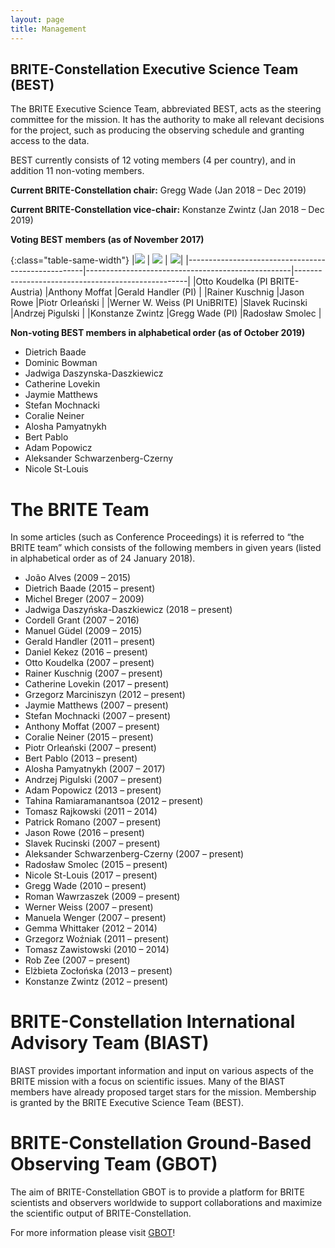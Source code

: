 ```yaml
---
layout: page
title: Management
---
```


## BRITE-Constellation Executive Science Team (BEST)

The BRITE Executive Science Team, abbreviated BEST, acts as the steering
committee for the mission. It has the authority to make all relevant
decisions for the project, such as producing the observing schedule and
granting access to the data.

BEST currently consists of 12 voting members (4 per country), and in addition 11 non-voting members.

**Current BRITE-Constellation chair:** Gregg Wade (Jan 2018 – Dec 2019)

**Current BRITE-Constellation vice-chair:** Konstanze Zwintz (Jan 2018 – Dec 2019)

**Voting BEST members (as of November 2017)**

{:class="table-same-width"}
|<img src="{{ site.baseurl }}/img/flag-of-Austria.png"  class="ImageBorder" /> | <img src="{{ site.url }}/img/flag-of-Canada.png" class="ImageBorder"/> | <img src="{{ site.url }}/img/flag-of-Poland.png" class="ImageBorder"/>|
|----------------------------------------------------|---------------------------------------------------|---------------------------------------------------|
|Otto Koudelka (PI BRITE-Austria)                    |Anthony Moffat                                     |Gerald Handler (PI)                                |
|Rainer Kuschnig                                     |Jason Rowe                                         |Piotr Orleański                                    |
|Werner W. Weiss (PI UniBRITE)                       |Slavek Rucinski                                    |Andrzej Pigulski                                   |
|Konstanze Zwintz                                    |Gregg Wade (PI)                                    |Radosław Smolec                                    |



**Non-voting BEST members in alphabetical order (as of October 2019)**
- Dietrich Baade
- Dominic Bowman
- Jadwiga Daszynska-Daszkiewicz
- Catherine Lovekin
- Jaymie Matthews
- Stefan Mochnacki
- Coralie Neiner
- Alosha Pamyatnykh
- Bert Pablo
- Adam Popowicz
- Aleksander Schwarzenberg-Czerny
- Nicole St-Louis

# The BRITE Team
In some articles (such as Conference Proceedings) it is referred to “the BRITE team” which consists of the following members in given years (listed in alphabetical order as of 24 January 2018).

- João Alves (2009 – 2015)
- Dietrich Baade (2015 – present)
- Michel Breger (2007 – 2009)
- Jadwiga Daszyńska-Daszkiewicz (2018 – present)
- Cordell Grant (2007 – 2016)
- Manuel Güdel (2009 – 2015)
- Gerald Handler (2011 – present)
- Daniel Kekez (2016 – present)
- Otto Koudelka (2007 – present)
- Rainer Kuschnig (2007 – present)
- Catherine Lovekin (2017 – present)
- Grzegorz Marciniszyn (2012 – present)
- Jaymie Matthews (2007 – present)
- Stefan Mochnacki (2007 – present)
- Anthony Moffat (2007 – present)
- Coralie Neiner (2015 – present)
- Piotr Orleański (2007 – present)
- Bert Pablo (2013 – present)
- Alosha Pamyatnykh (2007 – 2017)
- Andrzej Pigulski (2007 – present)
- Adam Popowicz (2013 – present)
- Tahina Ramiaramanantsoa (2012 – present)
- Tomasz Rajkowski (2011 – 2014)
- Patrick Romano (2007 – present)
- Jason Rowe (2016 – present)
- Slavek Rucinski (2007 – present)
- Aleksander Schwarzenberg-Czerny (2007 – present)
- Radosław Smolec (2015 – present)
- Nicole St-Louis (2017 – present)
- Gregg Wade (2010 – present)
- Roman Wawrzaszek (2009 – present)
- Werner Weiss (2007 – present)
- Manuela Wenger (2007 – present)
- Gemma Whittaker (2012 – 2014)
- Grzegorz Woźniak (2011 – present)
- Tomasz Zawistowski (2010 – 2014)
- Rob Zee (2007 – present)
- Elżbieta Zocłońska (2013 – present)
- Konstanze Zwintz (2012 – present)

# BRITE-Constellation International Advisory Team (BIAST)
BIAST provides important information and input on various aspects of the BRITE mission with a focus on scientific issues. Many of the BIAST members have already proposed target stars for the mission. Membership is granted by the BRITE Executive Science Team (BEST).


# BRITE-Constellation Ground-Based Observing Team (GBOT)
The aim of BRITE-Constellation GBOT is to provide a platform for BRITE scientists and observers worldwide to support collaborations and maximize the scientific output of BRITE-Constellation.

For more information please visit [GBOT](https://www.univie.ac.at/brite-constellation/index.php/?page_id=300)!
